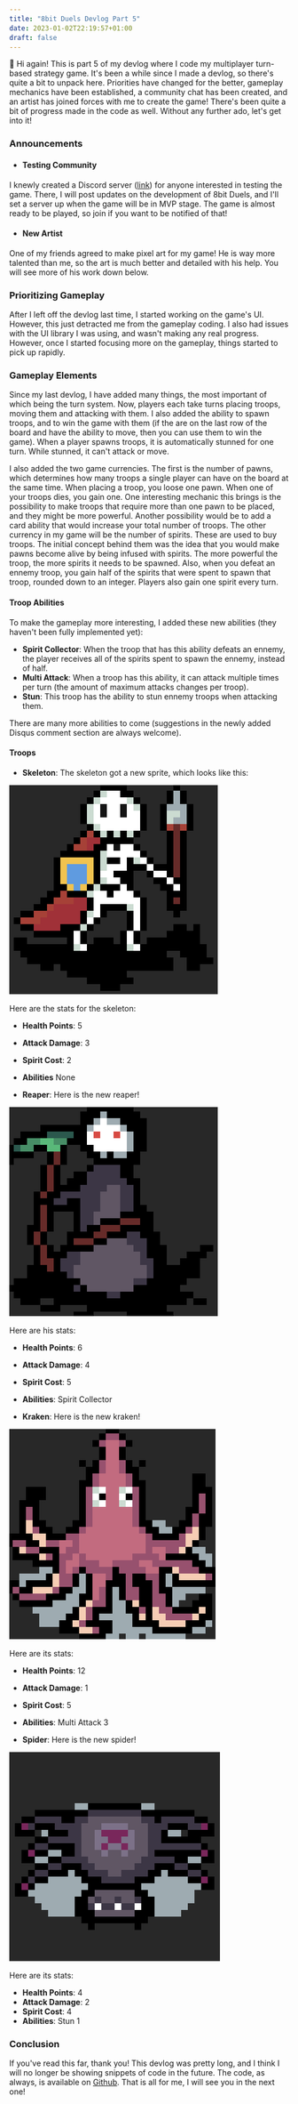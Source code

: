 ```yaml
---
title: "8bit Duels Devlog Part 5"
date: 2023-01-02T22:19:57+01:00
draft: false
---
```


👋 Hi again! This is part 5 of my devlog where I code my multiplayer turn-based strategy game.
It's been a while since I made a devlog, so there's quite a bit to unpack here.
Priorities have changed for the better, gameplay mechanics have been established, a community chat has been created, and an artist has joined forces with me to create the game!
There's been quite a bit of progress made in the code as well. Without any further ado, let's get into it!

### Announcements

* #### Testing Community

I knewly created a Discord server ([link](https://discord.gg/NbBcF4bGU5)) for anyone interested in testing the game.
There, I will post updates on the development of 8bit Duels, and I'll set a server up when the game will be in MVP stage.
The game is almost ready to be played, so join if you want to be notified of that!

* #### New Artist

One of my friends agreed to make pixel art for my game! He is way more talented than me, so the art is much better and detailed with his help.
You will see more of his work down below.

### Prioritizing Gameplay

After I left off the devlog last time, I started working on the game's UI. However, this just detracted me from the gameplay coding.
I also had issues with the UI library I was using, and wasn't making any real progress.
However, once I started focusing more on the gameplay, things started to pick up rapidly.

### Gameplay Elements

Since my last devlog, I have added many things, the most important of which being the turn system.
Now, players each take turns placing troops, moving them and attacking with them.
I also added the ability to spawn troops, and to win the game with them (if the are on the last row of the board and have the ability to move, then you can use them to win the game).
When a player spawns troops, it is automatically stunned for one turn. While stunned, it can't attack or move.

I also added the two game currencies. The first is the number of pawns, which determines how many troops a single player can have on the board at the same time.
When placing a troop, you loose one pawn. When one of your troops dies, you gain one.
One interesting mechanic this brings is the possibility to make troops that require more than one pawn to be placed, and they might be more powerful.
Another possibility would be to add a card ability that would increase your total number of troops.
The other currency in my game will be the number of spirits. These are used to buy troops.
The initial concept behind them was the idea that you would make pawns become alive by being infused with spirits.
The more powerful the troop, the more spirits it needs to be spawned. Also, when you defeat an ennemy troop, you gain half of the spirits that were spent to spawn that troop, rounded down to an integer.
Players also gain one spirit every turn.

#### Troop Abilities

To make the gameplay more interesting, I added these new abilities (they haven't been fully implemented yet):

* **Spirit Collector**: When the troop that has this ability defeats an ennemy, the player receives all of the spirits spent to spawn the ennemy, instead of half.
* **Multi Attack**: When a troop has this ability, it can attack multiple times per turn (the amount of maximum attacks changes per troop).
* **Stun**: This troop has the ability to stun ennemy troops when attacking them.

There are many more abilities to come (suggestions in the newly added Disqus comment section are always welcome).

#### Troops

* **Skeleton**: The skeleton got a new sprite, which looks like this: 

![skeleton](/static/skeleton.png)

Here are the stats for the skeleton:

* **Health Points**: 5
* **Attack Damage**: 3
* **Spirit Cost**: 2
* **Abilities** None

* **Reaper**: Here is the new reaper!

![reaper](/static/reaper.png)

Here are his stats:

* **Health Points**: 6
* **Attack Damage**: 4
* **Spirit Cost**: 5
* **Abilities**: Spirit Collector

* **Kraken**: Here is the new kraken!

![kraken](/static/kraken.png)

Here are its stats:

* **Health Points**: 12
* **Attack Damage**: 1
* **Spirit Cost**: 5
* **Abilities**: Multi Attack 3

* **Spider**: Here is the new spider!

![spider](/static/spider.png)

Here are its stats:

* **Health Points**: 4
* **Attack Damage**: 2
* **Spirit Cost**: 4
* **Abilities**: Stun 1

### Conclusion

If you've read this far, thank you! This devlog was pretty long, and I think I will no longer be showing snippets of code in the future.
The code, as always, is available on [Github](https://github.com/ThousandthStar/8bit-duels).
That is all for me, I will see you in the next one!
